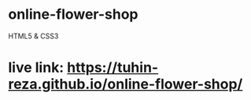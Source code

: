 # online-flower-shop
HTML5 &amp; CSS3
# live link: https://tuhin-reza.github.io/online-flower-shop/

